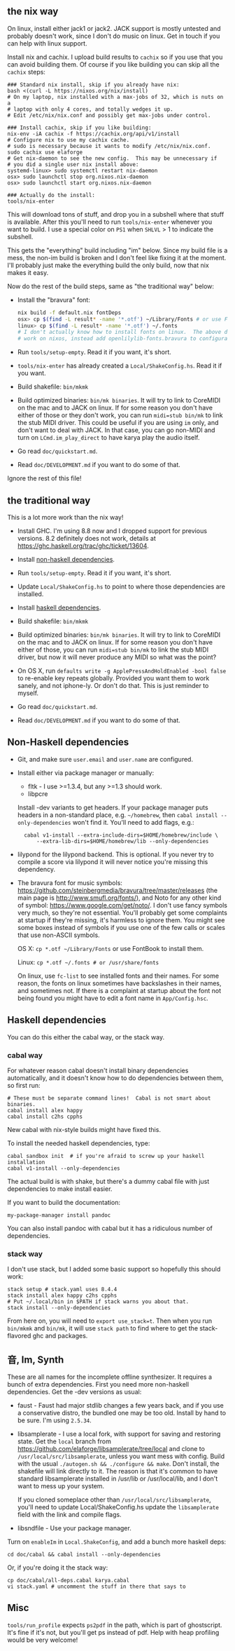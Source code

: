 ## the nix way

On linux, install either jack1 or jack2.  JACK support is mostly untested and
probably doesn't work, since I don't do music on linux.  Get in touch if you
can help with linux support.

Install nix and cachix.  I upload build results to `cachix` so if you use
that you can avoid building them.  Of course if you like building you can
skip all the `cachix` steps:

    ### Standard nix install, skip if you already have nix:
    bash <(curl -L https://nixos.org/nix/install)
    # On my laptop, nix installed with a max-jobs of 32, which is nuts on a
    # laptop with only 4 cores, and totally wedges it up.
    # Edit /etc/nix/nix.conf and possibly get max-jobs under control.

    ### Install cachix, skip if you like building:
    nix-env -iA cachix -f https://cachix.org/api/v1/install
    # Configure nix to use my cachix cache.
    # sudo is necessary because it wants to modify /etc/nix/nix.conf.
    sudo cachix use elaforge
    # Get nix-daemon to see the new config.  This may be unnecessary if
    # you did a single user nix install above:
    systemd-linux> sudo systemctl restart nix-daemon
    osx> sudo launchctl stop org.nixos.nix-daemon
    osx> sudo launchctl start org.nixos.nix-daemon

    ### Actually do the install:
    tools/nix-enter

This will download tons of stuff, and drop you in a subshell where that stuff
is available.  After this you'll need to run `tools/nix-enter` whenever you
want to build.  I use a special color on `PS1` when `SHLVL` > 1 to indicate
the subshell.

This gets the "everything" build including "im" below.  Since my build file
is a mess, the non-im build is broken and I don't feel like fixing it at the
moment.  I'll probably just make the everything build the only build, now that
nix makes it easy.

Now do the rest of the build steps, same as "the traditional way" below:

- Install the "bravura" font:

    ```sh
    nix build -f default.nix fontDeps
    osx> cp $(find -L result* -name '*.otf') ~/Library/Fonts # or use FontBook
    linux> cp $(find -L result* -name '*.otf') ~/.fonts
    # I don't actually know how to install fonts on linux.  The above doesn't
    # work on nixos, instead add openlilylib-fonts.bravura to configuration.nix.
    ```

- Run `tools/setup-empty`.  Read it if you want, it's short.

- `tools/nix-enter` has already created a `Local/ShakeConfig.hs`.  Read it if
you want.

- Build shakefile: `bin/mkmk`

- Build optimized binaries: `bin/mk binaries`.  It will try to link to CoreMIDI
on the mac and to JACK on linux.  If for some reason you don't have either of
those or they don't work, you can run `midi=stub bin/mk` to link the stub MIDI
driver.  This could be useful if you are using `im` only, and don't want to
deal with JACK.  In that case, you can go non-MIDI and turn on
`LCmd.im_play_direct` to have karya play the audio itself.

- Go read `doc/quickstart.md`.

- Read `doc/DEVELOPMENT.md` if you want to do some of that.

Ignore the rest of this file!

## the traditional way

This is a lot more work than the nix way!

- Install GHC.  I'm using 8.8 now and I dropped support for previous versions.
8.2 definitely does not work, details at
<https://ghc.haskell.org/trac/ghc/ticket/13604>.

- Install [non-haskell dependencies](#non-haskell-dependencies).

- Run `tools/setup-empty`.  Read it if you want, it's short.

- Update `Local/ShakeConfig.hs` to point to where those dependencies are
installed.

- Install [haskell dependencies](#haskell-dependencies).

- Build shakefile: `bin/mkmk`

- Build optimized binaries: `bin/mk binaries`.  It will try to link to CoreMIDI
on the mac and to JACK on linux.  If for some reason you don't have either of
those, you can run `midi=stub bin/mk` to link the stub MIDI driver, but now it
will never produce any MIDI so what was the point?

- On OS X, run `defaults write -g ApplePressAndHoldEnabled -bool false` to
re-enable key repeats globally.  Provided you want them to work sanely, and
not iphone-ly.  Or don't do that.  This is just reminder to myself.

- Go read `doc/quickstart.md`.

- Read `doc/DEVELOPMENT.md` if you want to do some of that.

## Non-Haskell dependencies

- Git, and make sure `user.email` and `user.name` are configured.

- Install either via package manager or manually:

    - fltk - I use >=1.3.4, but any >=1.3 should work.
    - libpcre

    Install -dev variants to get headers.  If your package manager puts headers
    in a non-standard place, e.g. `~/homebrew`, then `cabal install
    --only-dependencies` won't find it.  You'll need to add flags, e.g.:

        cabal v1-install --extra-include-dirs=$HOME/homebrew/include \
            --extra-lib-dirs=$HOME/homebrew/lib --only-dependencies

- lilypond for the lilypond backend.  This is optional.  If you never try to
compile a score via lilypond it will never notice you're missing this
dependency.

- The bravura font for music symbols:
<https://github.com/steinbergmedia/bravura/tree/master/releases> (the main page
is <http://www.smufl.org/fonts/>), and Noto for any other kind of symbol:
<https://www.google.com/get/noto/>.  I don't use fancy symbols very much, so
they're not essential.  You'll probably get some complaints at startup if
they're missing, it's harmless to ignore them.  You might see some boxes
instead of symbols if you use one of the few calls or scales that use non-ASCII
symbols.

    OS X: `cp *.otf ~/Library/Fonts` or use FontBook to install them.

    Linux: `cp *.otf ~/.fonts # or /usr/share/fonts`

    On linux, use `fc-list` to see installed fonts and their names.  For some
reason, the fonts on linux sometimes have backslashes in their names, and
sometimes not.  If there is a complaint at startup about the font not being
found you might have to edit a font name in `App/Config.hsc`.

## Haskell dependencies

You can do this either the cabal way, or the stack way.

### cabal way

For whatever reason cabal doesn't install binary dependencies automatically,
and it doesn't know how to do dependencies between them, so first run:

    # These must be separate command lines!  Cabal is not smart about binaries.
    cabal install alex happy
    cabal install c2hs cpphs

New cabal with nix-style builds might have fixed this.

To install the needed haskell dependencies, type:

    cabal sandbox init  # if you're afraid to screw up your haskell installation
    cabal v1-install --only-dependencies

The actual build is with shake, but there's a dummy cabal file with just
dependencies to make install easier.

If you want to build the documentation:

    my-package-manager install pandoc

You can also install pandoc with cabal but it has a ridiculous number of
dependencies.

### stack way

I don't use stack, but I added some basic support so hopefully this should work:

    stack setup # stack.yaml uses 8.4.4
    stack install alex happy c2hs cpphs
    # Put ~/.local/bin in $PATH if stack warns you about that.
    stack install --only-dependencies

From here on, you will need to `export use_stack=t`.  Then when you run
`bin/mkmk` and `bin/mk`, it will use `stack path` to find where to get the
stack-flavored ghc and packages.

## 音, Im, Synth

These are all names for the incomplete offline synthesizer.  It requires a
bunch of extra dependencies.  First you need more non-haskell dependencies.
Get the -dev versions as usual:

- faust - Faust had major stdlib changes a few years back, and if you use a
conservative distro, the bundled one may be too old.  Install by hand to be
sure.  I'm using `2.5.34`.

- libsamplerate - I use a local fork, with support for saving and restoring
state.  Get the `local` branch from
https://github.com/elaforge/libsamplerate/tree/local and clone to
`/usr/local/src/libsamplerate`, unless you want mess with config.  Build with
the usual `./autogen.sh && ./configure && make`.  Don't install, the shakefile
will link directly to it.  The reason is that it's common to have standard
libsamplerate installed in /usr/lib or /usr/local/lib, and I don't want to mess
up your system.

    If you cloned someplace other than `/usr/local/src/libsamplerate`, you'll
need to update Local/ShakeConfig.hs update the `libsamplerate` field with
the link and compile flags.

- libsndfile - Use your package manager.

Turn on `enableIm` in `Local.ShakeConfig`, and add a bunch more haskell deps:

    cd doc/cabal && cabal install --only-dependencies

Or, if you're doing it the stack way:

    cp doc/cabal/all-deps.cabal karya.cabal
    vi stack.yaml # uncomment the stuff in there that says to

## Misc

`tools/run_profile` expects `ps2pdf` in the path, which is part of ghostscript.
It's fine if it's not, but you'll get ps instead of pdf.  Help with heap
profiling would be very welcome!
